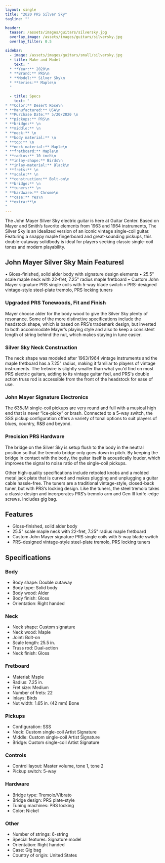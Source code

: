 ```yaml
---
layout: single
title: "2020 PRS Silver Sky"
tagline: ""

header:
  teaser: /assets/images/guitars/silversky.jpg
  overlay_image: /assets/images/guitars/silversky.jpg
  overlay_filter: 0.5

sidebar:
  - image: /assets/images/guitars/small/silversky.jpg
  - title: Make and Model
    text: "
  * **Year:** 2020\n
  * **Brand:** PRS\n
  * **Model:** Silver Sky\n
  * **Series:** Maple\n
  "

  - title: Specs
    text: "
* **Color:** Desert Rose\n
* **Manufactured:** USA\n
* **Purchase Date:** 5/20/2020 \n
* **pickups:** PRS\n
* **bridge:** \n
* **middle:** \n
* **neck:** \n
* **body material:** \n
* **top:** \n
* **neck material:** Maple\n
* **fretboard:** Maple\n
* **radius:** 10 inch\n
* **inlay-shape:** Birds\n
* **inlay-material:** Black\n
* **frets:** \n
* **scale:** \n
* **construction:** Bolt-on\n
* **bridge:** \n
* **tuners:** \n
* **hardware:** Chrome\n
* **case:** Yes\n
* **extra:**\n
"
---
```


The John Mayer Silver Sky electric guitar is here at Guitar Center. Based on Mayer and Smith’s favorite elements from 1963 and 1964 instruments, The Silver Sky is an idealized version of an iconic vintage single-coil guitar. Featuring a snappy maple fingerboard and great-sounding pickups, this double-cutaway solidbody is ideal for players seeking classic single-coil tones and modern playability.

## John Mayer Silver Sky Main Featuresl

• Gloss-finished, solid alder body with signature design elements
• 25.5" scale maple neck with 22-fret, 7.25" radius maple fretboard
• Custom John Mayer signature PRS single coils with 5-way blade switch
• PRS-designed vintage-style steel-plate tremolo, PRS locking tuners

### Upgraded PRS Tonewoods, Fit and Finish

Mayer choose alder for the body wood to give the Silver Sky plenty of resonance. Some of the more distinctive specifications include the headstock shape, which is based on PRS’s trademark design, but inverted to both accommodate Mayer’s playing style and also to keep a consistent length of string behind the nut, which makes staying in tune easier.

### Silver Sky Neck Construction

The neck shape was modeled after 1963/1964 vintage instruments and the maple fretboard has a 7.25" radius, making it familiar to players of vintage instruments. The fretwire is slightly smaller than what you'd find on most PRS electric guitars, adding to its vintage guitar feel, and PRS's double action truss rod is accessible from the front of the headstock for ease of use.

### John Mayer Signature Electronics

The 635JM single-coil pickups are very round and full with a musical high end that is never “ice-picky” or brash. Connected to a 5-way switch, the SSS pickup configuration offers a variety of tonal options to suit players of blues, country, R&B and beyond.

### Precision PRS Hardware

The bridge on the Silver Sky is setup flush to the body in the neutral position so that the tremolo bridge only goes down in pitch. By keeping the bridge in contact with the body, the guitar itself is acoustically louder, which improves the signal to noise ratio of the single-coil pickups.

Other high-quality specifications include retooled knobs and a molded metal jack plate that is curved and makes plugging and unplugging a guitar cable hassle-free. The tuners are a traditional vintage-style, closed-back tuner, but with PRS’s locking design. Like the tuners, the steel tremolo takes a classic design and incorporates PRS’s tremolo arm and Gen III knife-edge screws. Includes gig bag.

## Features

* Gloss-finished, solid alder body
* 25.5" scale maple neck with 22-fret, 7.25" radius maple fretboard
* Custom John Mayer signature PRS single coils with 5-way blade switch
* PRS-designed vintage-style steel-plate tremolo, PRS locking tuners

## Specifications	

### Body

* Body shape: Double cutaway
* Body type: Solid body
* Body wood: Alder
* Body finish: Gloss
* Orientation: Right handed

### Neck

* Neck shape: Custom signature
* Neck wood: Maple
* Joint: Bolt-on
* Scale length: 25.5 in.
* Truss rod: Dual-action
* Neck finish: Gloss

### Fretboard

* Material: Msple
* Radius: 7.25 in.
* Fret size: Medium
* Number of frets: 22
* Inlays: Birds
* Nut width: 1.65 in. (42 mm) Bone

### Pickups

* Configuration: SSS
* Neck: Custom single-coil Artist Signature
* Middle: Custom single-coil Artist Signature
* Bridge: Custom single-coil Artist Signature

### Controls

* Control layout: Master volume, tone 1, tone 2
* Pickup switch: 5-way

### Hardware

* Bridge type: Tremolo/Vibrato
* Bridge design: PRS plate-style
* Tuning machines: PRS locking
* Color: Nickel

### Other

* Number of strings: 6-string
* Special features: Signature model
* Orientation: Right handed
* Case: Gig bag
* Country of origin: United States